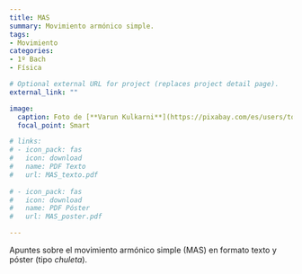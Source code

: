 ```yaml
---
title: MAS
summary: Movimiento armónico simple.
tags:
- Movimiento
categories:
- 1º Bach
- Física

# Optional external URL for project (replaces project detail page).
external_link: ""

image:
  caption: Foto de [**Varun Kulkarni**](https://pixabay.com/es/users/tortugadatacorp-5195555/) en [Pixabay](https://pixabay.com/es/)
  focal_point: Smart

# links:
# - icon_pack: fas
#   icon: download
#   name: PDF Texto
#   url: MAS_texto.pdf
  
# - icon_pack: fas
#   icon: download
#   name: PDF Póster
#   url: MAS_poster.pdf

---
```


Apuntes sobre el movimiento armónico simple (MAS) en formato texto y póster (tipo _chuleta_).
